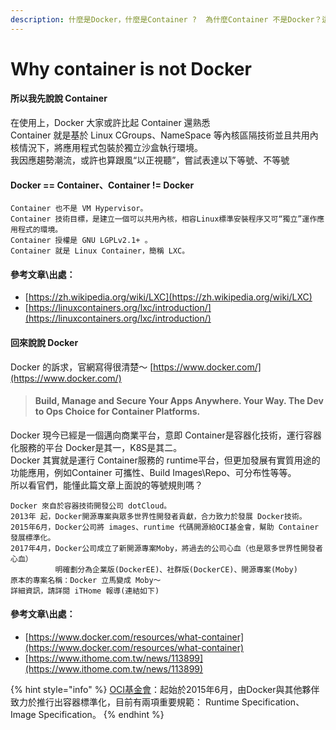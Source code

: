 ```yaml
---
description: 什麼是Docker，什麼是Container ?  為什麼Container 不是Docker？這確實需要比K8s更早認識一下～
---
```


# Why container is not Docker

#### 所以我先說說 Container

在使用上，Docker 大家或許比起 Container 還熟悉  
Container 就是基於 Linux CGroups、NameSpace 等內核區隔技術並且共用內核情況下，將應用程式包裝於獨立沙盒執行環境。  
我因應趨勢潮流，或許也算跟風“以正視聽”，嘗試表達以下等號、不等號

#### Docker == Container、Container != Docker

```text
Container 也不是 VM Hypervisor。
Container 技術目標，是建立一個可以共用內核，相容Linux標準安裝程序又可“獨立”運作應用程式的環境。
Container 授權是 GNU LGPLv2.1+ 。
Container 就是 Linux Container，簡稱 LXC。
```

#### 參考文章\出處：

* [https://zh.wikipedia.org/wiki/LXC](https://zh.wikipedia.org/wiki/LXC)
* [https://linuxcontainers.org/lxc/introduction/](https://linuxcontainers.org/lxc/introduction/)

#### 回來說說 Docker

Docker 的訴求，官網寫得很清楚～ [https://www.docker.com/](https://www.docker.com/)

> #### Build, Manage and Secure Your Apps Anywhere.   Your Way.     The Dev to Ops Choice for Container Platforms.

Docker 現今已經是一個邁向商業平台，意即 Container是容器化技術，運行容器化服務的平台 Docker是其一，K8S是其二。  
Docker 其實就是運行 Container服務的 runtime平台，但更加發展有實質用途的功能應用，例如Container 可攜性、Build Images\Repo、可分布性等等。  
所以看官們，能懂此篇文章上面說的等號規則嗎？

```text
Docker 來自於容器技術開發公司 dotCloud。
2013年 起，Docker開源專案與眾多世界性開發者貢獻，合力致力於發展 Docker技術。
2015年6月，Docker公司將 images、runtime 代碼開源給OCI基金會，幫助 Container發展標準化。
2017年4月，Docker公司成立了新開源專案Moby，將過去的公司心血（也是眾多世界性開發者心血）
          明確劃分為企業版(DockerEE)、社群版(DockerCE)、開源專案(Moby)
原本的專案名稱：Docker 立馬變成 Moby～
詳細資訊，請詳閱 iTHome 報導(連結如下)
```

#### 參考文章\出處：

* [https://www.docker.com/resources/what-container](https://www.docker.com/resources/what-container)
* [https://www.ithome.com.tw/news/113899](https://www.ithome.com.tw/news/113899)

{% hint style="info" %}
[OCI基金會](https://www.opencontainers.org/)：起始於2015年6月，由Docker與其他夥伴致力於推行出容器標準化，目前有兩項重要規範： Runtime Specification、Image Specification。
{% endhint %}


